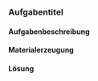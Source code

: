 <!--
% This file is part of the Open Source project 'proTiroComputatri'
% (c) 2025 Karsten Reincke (https://github.com/kreincke/proTiroComputatri)
% It is distributed under the terms of the creative commons license
% CC-BY-4.0 (= https://creativecommons.org/licenses/by/4.0/)
-->

<!-- LTeX:Language=de-DE -->

### Aufgabentitel
#### Aufgabenbeschreibung
#### Materialerzeugung
#### Lösung